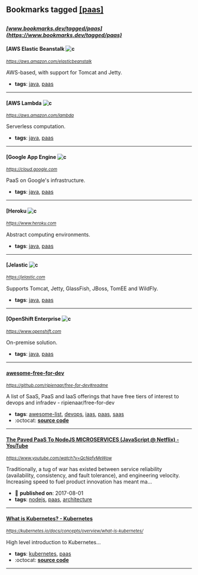## Bookmarks tagged [[paas]](https://www.bookmarks.dev?q=[paas])

_<sup><sup>[www.bookmarks.dev/tagged/paas](https://www.bookmarks.dev/tagged/paas)</sup></sup>_
---
#### [AWS Elastic Beanstalk ![c](https://aws.amazon.com/elasticbeanstalk)
_<sup>https://aws.amazon.com/elasticbeanstalk</sup>_

AWS-based, with support for Tomcat and Jetty.
* **tags**: [java](../tagged/java.md), [paas](../tagged/paas.md)
---
#### [AWS Lambda ![c](https://aws.amazon.com/lambda)
_<sup>https://aws.amazon.com/lambda</sup>_

Serverless computation.
* **tags**: [java](../tagged/java.md), [paas](../tagged/paas.md)
---
#### [Google App Engine ![c](https://cloud.google.com)
_<sup>https://cloud.google.com</sup>_

PaaS on Google's infrastructure.
* **tags**: [java](../tagged/java.md), [paas](../tagged/paas.md)
---
#### [Heroku ![c](https://www.heroku.com)
_<sup>https://www.heroku.com</sup>_

Abstract computing environments.
* **tags**: [java](../tagged/java.md), [paas](../tagged/paas.md)
---
#### [Jelastic ![c](https://jelastic.com)
_<sup>https://jelastic.com</sup>_

Supports Tomcat, Jetty, GlassFish, JBoss, TomEE and WildFly.
* **tags**: [java](../tagged/java.md), [paas](../tagged/paas.md)
---
#### [OpenShift Enterprise ![c](https://www.openshift.com)
_<sup>https://www.openshift.com</sup>_

On-premise solution.
* **tags**: [java](../tagged/java.md), [paas](../tagged/paas.md)
---
#### [awesome-free-for-dev](https://github.com/ripienaar/free-for-dev#readme)
_<sup>https://github.com/ripienaar/free-for-dev#readme</sup>_

A list of SaaS, PaaS and IaaS offerings that have free tiers of interest to devops and infradev - ripienaar/free-for-dev
* **tags**: [awesome-list](../tagged/awesome-list.md), [devops](../tagged/devops.md), [iaas](../tagged/iaas.md), [paas](../tagged/paas.md), [saas](../tagged/saas.md)
* :octocat: **[source code](https://github.com/ripienaar/free-for-dev#readme)**
---
#### [The Paved PaaS To NodeJS MICROSERVICES (JavaScript @ Netflix) - YouTube](https://www.youtube.com/watch?v=QcNqfvMeWow)
_<sup>https://www.youtube.com/watch?v=QcNqfvMeWow</sup>_

Traditionally, a tug of war has existed between service reliability (availability, consistency, and fault tolerance), and engineering velocity. Increasing speed to fuel product innovation has meant ma...
* :calendar: **published on**: 2017-08-01
* **tags**: [nodejs](../tagged/nodejs.md), [paas](../tagged/paas.md), [architecture](../tagged/architecture.md)
---
#### [What is Kubernetes? - Kubernetes](https://kubernetes.io/docs/concepts/overview/what-is-kubernetes/)
_<sup>https://kubernetes.io/docs/concepts/overview/what-is-kubernetes/</sup>_

High level introduction to Kubernetes...
* **tags**: [kubernetes](../tagged/kubernetes.md), [paas](../tagged/paas.md)
* :octocat: **[source code](https://github.com/kubernetes/kubernetes)**
---
